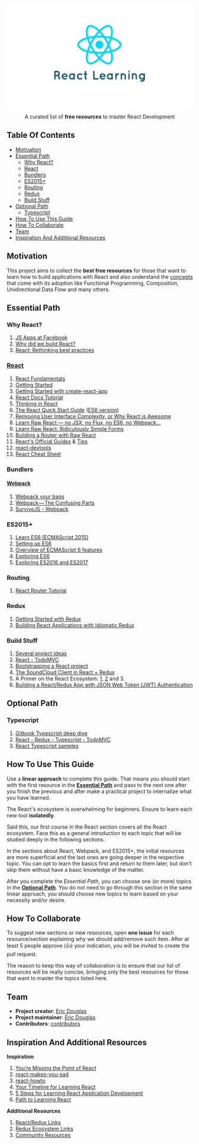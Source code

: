 ![React Learning](img/logo-learning.png)

<p align="center">
	A curated list of <strong>free resources</strong> to master React Development
</p>

## Table Of Contents
- [Motivation](#motivation)
- [Essential Path](#essential-path)
	- [Why React?](#why-react)
	- [React](#react)
	- [Bundlers](#bundlers)
	- [ES2015+](#es2015)
	- [Routing](#routing)
	- [Redux](#redux)
	- [Build Stuff](#build-stuff)
- [Optional Path](#optional-path)
	- [Typescript](#typescript)
- [How To Use This Guide](#how-to-use-this-guide)
- [How To Collaborate](#how-to-collaborate)
- [Team](#team)
- [Inspiration And Additional Resources](#inspiration-and-additional-resources)

## Motivation
This project aims to collect the **best free resources** for those that want to learn how to build applications with React and also understand the [concepts](https://github.com/reactjs/react-basic) that come with its adoption like Functional Programming, Composition, Unidirectional Data Flow and many others.

## Essential Path
### Why React?
1. [JS Apps at Facebook](https://www.youtube.com/watch?v=GW0rj4sNH2w)
1. [Why did we build React?](https://facebook.github.io/react/blog/2013/06/05/why-react.html)
1. [React: Rethinking best practices](https://www.youtube.com/watch?v=x7cQ3mrcKaY)

### [React](https://facebook.github.io/react/)
1. [React Fundamentals](http://courses.reactjsprogram.com/courses/reactjsfundamentals)
1. [Getting Started](https://facebook.github.io/react/docs/getting-started.html)
1. [Getting Started with create-react-app](https://daveceddia.com/create-react-app-official-project-generator/)
1. [React Docs Tutorial](https://facebook.github.io/react/docs/tutorial.html)
1. [Thinking in React](https://facebook.github.io/react/docs/thinking-in-react.html)
1. [The React Quick Start Guide](http://www.jackcallister.com/2015/01/05/the-react-quick-start-guide.html) ([ES6 version](http://www.jackcallister.com/2015/08/30/the-react-quick-start-guide-es6-edition.html))
1. [Removing User Interface Complexity, or Why React is Awesome](http://jlongster.com/Removing-User-Interface-Complexity,-or-Why-React-is-Awesome)
1. [Learn Raw React — no JSX, no Flux, no ES6, no Webpack…](http://jamesknelson.com/learn-raw-react-no-jsx-flux-es6-webpack/)
1. [Learn Raw React: Ridiculously Simple Forms](http://jamesknelson.com/learn-raw-react-ridiculously-simple-forms/)
1. [Building a Router with Raw React](http://jamesknelson.com/routing-with-raw-react/)
1. [React's Official Guides](https://facebook.github.io/react/docs/why-react.html) & [Tips](https://facebook.github.io/react/tips/introduction.html)
1. [react-devtools](https://github.com/facebook/react-devtools)
1. [React Cheat Sheet](http://reactcheatsheet.com/)

### Bundlers
#### [Webpack](http://webpack.github.io/)
1. [Webpack your bags](https://blog.madewithlove.be/post/webpack-your-bags/)
1. [Webpack — The Confusing Parts](https://medium.com/@rajaraodv/webpack-the-confusing-parts-58712f8fcad9#.drs7xvnbi)
1. [SurviveJS - Webpack](http://survivejs.com/webpack/introduction/)

### ES2015+
1. [Learn ES6 (ECMAScript 2015)](https://egghead.io/courses/learn-es6-ecmascript-2015)
1. [Setting up ES6](https://leanpub.com/setting-up-es6/read)
1. [Overview of ECMAScript 6 features](https://github.com/lukehoban/es6features)
1. [Exploring ES6](http://exploringjs.com/es6/)
1. [Exploring ES2016 and ES2017](https://leanpub.com/exploring-es2016-es2017/read)

### Routing
1. [React Router Tutorial](https://github.com/reactjs/react-router-tutorial)

### Redux
1. [Getting Started with Redux](https://egghead.io/courses/getting-started-with-redux)
1. [Building React Applications with Idiomatic Redux](https://egghead.io/courses/building-react-applications-with-idiomatic-redux)

### Build Stuff
1. [Several project ideas](https://react.rocks/)
1. [React - TodoMVC](http://todomvc.com/examples/react/#/)
1. [Bootstrapping a React project](https://auth0.com/blog/bootstrapping-a-react-project/)
1. [The SoundCloud Client in React + Redux](http://www.robinwieruch.de/the-soundcloud-client-in-react-redux/)
1. A Primer on the React Ecosystem: [1](http://patternhatch.com/2016/07/06/a-primer-on-the-react-ecosystem-part-1-of-3/), [2](http://patternhatch.com/2016/08/02/a-primer-on-the-react-ecosystem-part-2-of-3/) and 3.
1. [Building a React/Redux App with JSON Web Token (JWT) Authentication](http://blog.slatepeak.com/build-a-react-redux-app-with-json-web-token-jwt-authentication/)

## Optional Path
### Typescript

1. [Gitbook Typescript deep dive](https://www.gitbook.com/book/basarat/typescript/details)
1. [React - Redux - Typescript - TodoMVC](https://github.com/jaysoo/todomvc-redux-react-typescript)
1. [React Typescript samples](https://github.com/Lemoncode/react-typescript-samples)

## How To Use This Guide
Use a **linear approach** to complete this guide. That means you should start with the first resource in the **[Essential Path](#essential-path)** and pass to the next one after you finish the previous and after make a practical project to internalize what you have learned.

The React's ecosystem is overwhelming for beginners. Ensure to learn each new tool **isolatedly**.

Said this, our first course in the React section covers all the React ecosystem. Face this as a general introduction to each topic that will be studied deeply in the following sections.

In the sections about React, Webpack, and ES2015+, the initial resources are more superficial and the last ones are going deeper in the respective topic. You can opt to learn the basics first and return to them later, but don't skip them without have a basic knowledge of the matter.

After you complete the *Essential Path*, you can choose one (or more) topics in the **[Optional Path](#optional-path)**. You do not need to go through this section in the same linear approach, you should choose new topics to learn based on your necessity and/or desire.

## How To Collaborate
To suggest new sections or new resources, open **one issue** for each resource/section explaining why we should add/remove such item. After at least 5 people approve (:+1:) your indication, you will be invited to create the pull request.

The reason to keep this way of collaboration is to ensure that our list of resources will be really concise, bringing only the best resources for those that want to master the topics listed here.

## Team
- **Project creator**: [Eric Douglas](https://github.com/ericdouglas)
- **Project maintainer**: [Eric Douglas](https://github.com/ericdouglas)
- **Contributors**: [contributors](https://github.com/ericdouglas/react-learning/graphs/contributors)

## Inspiration And Additional Resources

**Inspiration**

1. [You’re Missing the Point of React](https://medium.com/@dan_abramov/youre-missing-the-point-of-react-a20e34a51e1a#.qgt6xupid) 
1. [react-makes-you-sad](https://github.com/gaearon/react-makes-you-sad)
1. [react-howto](https://github.com/petehunt/react-howto)
1. [Your Timeline for Learning React](https://daveceddia.com/timeline-for-learning-react/)
1. [5 Steps for Learning React Application Development](http://developer.telerik.com/featured/5-steps-for-learning-react-application-development/)
1. [Path to Learning React](https://www.reddit.com/r/reactjs/comments/4r95aj/path_to_learning_react/)

**Additional Resources**

1. [React/Redux Links](https://github.com/markerikson/react-redux-links)
1. [Redux Ecosystem Links](https://github.com/markerikson/redux-ecosystem-links)
1. [Community Resources](https://github.com/markerikson/react-redux-links/blob/master/community-resources.md)

